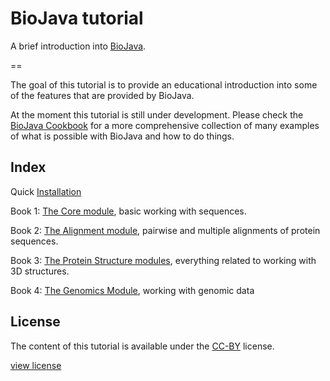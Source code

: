 BioJava tutorial
=================

A brief introduction into [BioJava](https://github.com/biojava/biojava).

== 

The goal of this tutorial is to provide an educational introduction into some of the features that are provided by BioJava. 

At the moment this tutorial is still under development. Please check  the [BioJava Cookbook](http://biojava.org/wiki/BioJava:CookBook3.0) for a more comprehensive collection of many examples of what is possible with BioJava and how to do things.

## Index

Quick [Installation](installation.md)

Book 1: [The Core module](core/README.md), basic working with sequences.

Book 2: [The Alignment module](alignment/README.md), pairwise and multiple alignments of protein sequences.

Book 3: [The Protein Structure modules](structure/README.md), everything related to working with 3D structures.

Book 4: [The Genomics Module](genomics/README.md), working with genomic data


## License

The content of this tutorial is available under the [CC-BY](http://creativecommons.org/licenses/by/3.0/) license.

[view license](license.md)

<!--automatically generated footer-->
